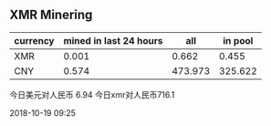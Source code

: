 ## XMR Minering

|currency|mined in last 24 hours|all|in pool|
|---|---|---|---|
|XMR|0.001|0.662|0.455|
|CNY|0.574|473.973|325.622|

今日美元对人民币 6.94	今日xmr对人民币716.1


2018-10-19 09:25